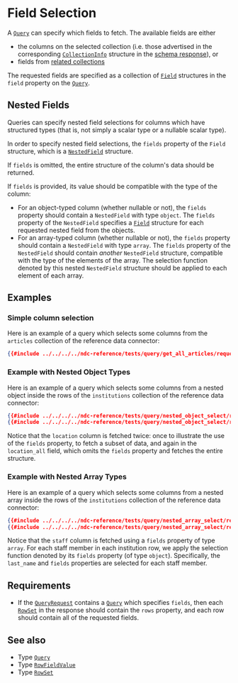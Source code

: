 # Field Selection

A [`Query`](../../reference/types.md#query) can specify which fields to fetch. The available fields are either

- the columns on the selected collection (i.e. those advertised in the corresponding [`CollectionInfo`](../../reference/types.md#collectioninfo) structure in the [schema response](../schema/collections.md)), or
- fields from [related collections](./relationships.md)

The requested fields are specified as a collection of [`Field`](../../reference/types.md#field) structures in the `field` property on the [`Query`](../../reference/types.md#query).

## Nested Fields

Queries can specify nested field selections for columns which have structured types (that is, not simply a scalar type or a nullable scalar type).

In order to specify nested field selections, the `fields` property of the `Field` structure, which is a [`NestedField`](../../reference/types.md#nestedfield) structure.

If `fields` is omitted, the entire structure of the column's data should be returned.  

If `fields` is provided, its value should be compatible with the type of the column:

- For an object-typed column (whether nullable or not), the `fields` property should contain a `NestedField` with type `object`. The `fields` property of the `NestedField` specifies a [`Field`](../../reference/types.md#field) structure for each requested nested field from the objects.
- For an array-typed column  (whether nullable or not), the `fields` property should contain a `NestedField` with type `array`. The `fields` property of the `NestedField` should contain _another_ `NestedField` structure, compatible with the type of the elements of the array. The selection function denoted by this nested `NestedField` structure should be applied to each element of each array.

## Examples

### Simple column selection

Here is an example of a query which selects some columns from the `articles` collection of the reference data connector:

```json
{{#include ../../../../ndc-reference/tests/query/get_all_articles/request.json}}
```

### Example with Nested Object Types

Here is an example of a query which selects some columns from a nested object inside the rows of the `institutions` collection of the reference data connector:

```json
{{#include ../../../../ndc-reference/tests/query/nested_object_select/request.json:1}}
{{#include ../../../../ndc-reference/tests/query/nested_object_select/request.json:3:}}
```

Notice that the `location` column is fetched twice: once to illustrate the use of the `fields` property, to fetch a subset of data, and again in the `location_all` field, which omits the `fields` property and fetches the entire structure.

### Example with Nested Array Types

Here is an example of a query which selects some columns from a nested array inside the rows of the `institutions` collection of the reference data connector:

```json
{{#include ../../../../ndc-reference/tests/query/nested_array_select/request.json:1}}
{{#include ../../../../ndc-reference/tests/query/nested_array_select/request.json:3:}}
```

Notice that the `staff` column is fetched using a `fields` property of type `array`. For each staff member in each institution row, we apply the selection function denoted by its `fields` property (of type `object`). Specifically, the `last_name` and `fields` properties are selected for each staff member.


## Requirements

- If the [`QueryRequest`](../../reference/types.md#queryrequest) contains a [`Query`](../../reference/types.md#query) which specifies `fields`, then each [`RowSet`](../../reference/types.md#rowset) in the response should contain the `rows` property, and each row should contain all of the requested fields.

## See also

- Type [`Query`](../../reference/types.md#query)
- Type [`RowFieldValue`](../../reference/types.md#rowfieldvalue)
- Type [`RowSet`](../../reference/types.md#rowset)
